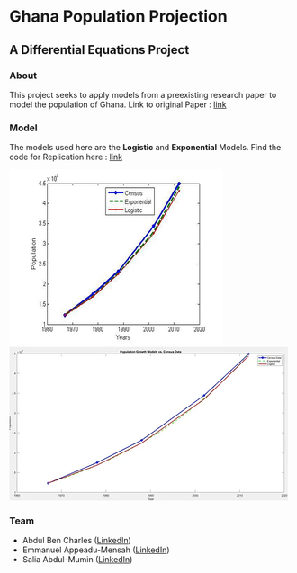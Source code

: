 # Ghana Population Projection
## A Differential Equations Project

### About
This project seeks to apply models from a preexisting research paper to model the population of Ghana.
Link to original Paper : [link](https://github.com/jackiejoe45/population-modelling/blob/main/tanzania_pop_model.pdf)

### Model
The models used here are the **Logistic** and **Exponential** Models.
Find the code for Replication here : [link]()

![Original Graph](/Original_Graph.jpeg)  ![Replicated Graph](/Replicated_Graph.jpeg)

### Team
- Abdul Ben Charles ([LinkedIn](https://www.linkedin.com/in/ben-charles-abdul/))
- Emmanuel Appeadu-Mensah ([LinkedIn](https://www.linkedin.com/in/emmanuel-appeadu-mensah-jr/))
- Salia Abdul-Mumin ([LinkedIn]())
